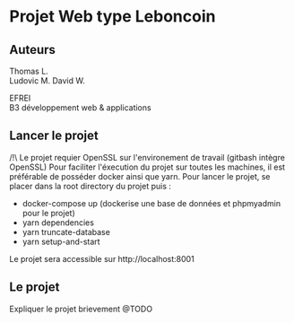 # Projet Web type Leboncoin

## Auteurs
Thomas L.  
Ludovic M.
David W.

EFREI  
B3 développement web & applications

## Lancer le projet
/!\ Le projet requier OpenSSL sur l'environement de travail (gitbash intègre OpenSSL)
Pour faciliter l'éxecution du projet sur toutes les machines, il est préférable de posséder docker ainsi que yarn.
Pour lancer le projet, se placer dans la root directory du projet puis :
- docker-compose up (dockerise une base de données et phpmyadmin pour le projet)
- yarn dependencies
- yarn truncate-database
- yarn setup-and-start

Le projet sera accessible sur http://localhost:8001  

## Le projet
Expliquer le projet brievement @TODO